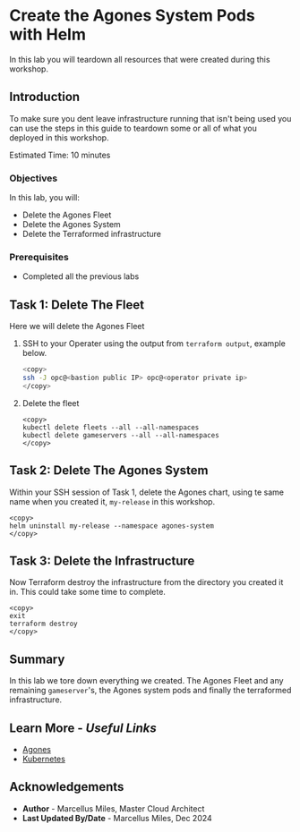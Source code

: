 # Create the Agones System Pods with Helm

In this lab you will teardown all resources that were created during this workshop.

## Introduction

To make sure you dent leave infrastructure running that isn't being used you can use the steps in this guide to teardown some or all of what you deployed in this workshop.

Estimated Time: 10 minutes

### Objectives

In this lab, you will:
 - Delete the Agones Fleet
 - Delete the Agones System
 - Delete the Terraformed infrastructure

### Prerequisites

 - Completed all the previous labs

## Task 1: Delete The Fleet

Here we will delete the Agones Fleet

1. SSH to your Operater using the output from `terraform output`, example below.

    ```bash
    <copy>
    ssh -J opc@<bastion public IP> opc@<operator private ip>
    </copy>
    ```

2. Delete the fleet

    ````shell
    <copy>
    kubectl delete fleets --all --all-namespaces
    kubectl delete gameservers --all --all-namespaces
    </copy>
    ````

## Task 2: Delete The Agones System

Within your SSH session of Task 1, delete the Agones chart, using te same name when you created it, `my-release` in this workshop.

````shell
<copy>
helm uninstall my-release --namespace agones-system
</copy>
````

## Task 3: Delete the Infrastructure

Now Terraform destroy the infrastructure from the directory you created it in. This could take some time to complete.

````shell
<copy>
exit
terraform destroy
</copy>
````

## **Summary**

In this lab we tore down everything we created.  The Agones Fleet and any remaining `gameserver`'s, the Agones system pods and finally the terraformed infrastructure.

## Learn More - *Useful Links*

- [Agones](https://agones.dev/site/docs/)
- [Kubernetes](https://kubernetes.io/)

## **Acknowledgements**

 - **Author** - Marcellus Miles, Master Cloud Architect
 - **Last Updated By/Date** - Marcellus Miles, Dec 2024